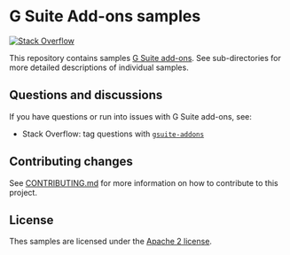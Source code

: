# G Suite Add-ons samples

[![Stack Overflow][stackoverflow-shield]][stackoverflow-link]

This repository contains samples [G Suite add-ons](https://developers.google.com/gsuite/add-ons/overview).
See sub-directories for more detailed descriptions of individual samples.

## Questions and discussions

If you have questions or run into issues with G Suite add-ons, see:

* Stack Overflow: tag questions with [`gsuite-addons`][stackoverflow-link]

## Contributing changes

See [CONTRIBUTING.md](CONTRIBUTING.md) for more information on how to contribute
to this project.

## License

Thes samples are licensed under the [Apache 2 license](LICENSE).

<!-- references -->

[stackoverflow-shield]: https://img.shields.io/badge/stackoverflow-gmail--add--ons-blue.svg
[stackoverflow-link]: http://stackoverflow.com/search?q=[gsuite-addons]
